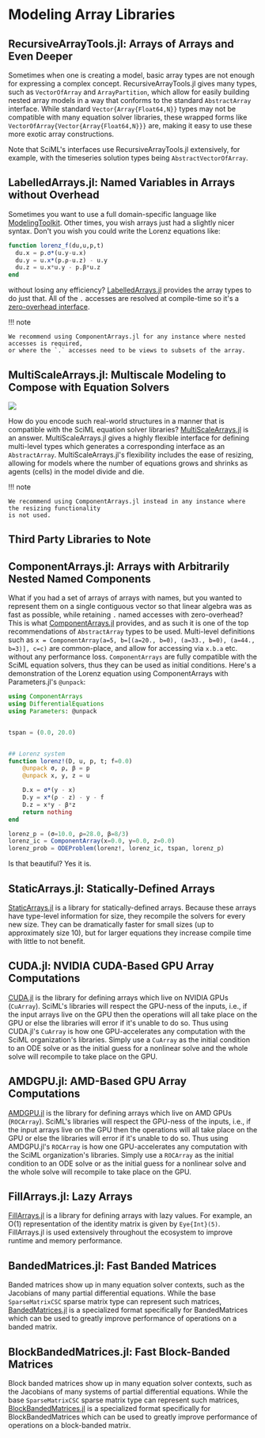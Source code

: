 # Modeling Array Libraries

## RecursiveArrayTools.jl: Arrays of Arrays and Even Deeper

Sometimes when one is creating a model, basic array types are not enough for expressing
a complex concept. RecursiveArrayTools.jl gives many types, such as `VectorOfArray` and
`ArrayPartition`, which allow for easily building nested array models in a way that
conforms to the standard `AbstractArray` interface. While standard `Vector{Array{Float64,N}}`
types may not be compatible with many equation solver libraries, these wrapped forms like
`VectorOfArray{Vector{Array{Float64,N}}}` are, making it easy to use these more exotic
array constructions.

Note that SciML's interfaces use RecursiveArrayTools.jl extensively, for example, with
the timeseries solution types being `AbstractVectorOfArray`.

## LabelledArrays.jl: Named Variables in Arrays without Overhead

Sometimes you want to use a full domain-specific language like
[ModelingToolkit](https://github.com/SciML/ModelingToolkit.jl). Other times, you wish arrays
just had a slightly nicer syntax. Don't you wish you could write the Lorenz equations like:

```julia
function lorenz_f(du,u,p,t)
  du.x = p.σ*(u.y-u.x)
  du.y = u.x*(p.ρ-u.z) - u.y
  du.z = u.x*u.y - p.β*u.z
end
```

without losing any efficiency? [LabelledArrays.jl](https://github.com/SciML/LabelledArrays.jl)
provides the array types to do just that. All of the `.` accesses are resolved at compile-time
so it's a [zero-overhead interface](https://www.stochasticlifestyle.com/zero-cost-abstractions-in-julia-indexing-vectors-by-name-with-labelledarrays/).

!!! note

    We recommend using ComponentArrays.jl for any instance where nested accesses is required,
    or where the `.` accesses need to be views to subsets of the array.

## MultiScaleArrays.jl: Multiscale Modeling to Compose with Equation Solvers

![](https://user-images.githubusercontent.com/1814174/27211626-79fe1b9a-520f-11e7-87f1-1cb33da91609.PNG)

How do you encode such real-world structures in a manner that is compatible with the SciML
equation solver libraries? [MultiScaleArrays.jl](https://github.com/SciML/MultiScaleArrays.jl) is
an answer. MultiScaleArrays.jl gives a highly flexible interface for defining multi-level types
which generates a corresponding interface as an `AbstractArray`. MultiScaleArrays.jl's flexibility
includes the ease of resizing, allowing for models where the number of equations grows and shrinks
as agents (cells) in the model divide and die.

!!! note

    We recommend using ComponentArrays.jl instead in any instance where the resizing functionality
    is not used.

## Third Party Libraries to Note

## ComponentArrays.jl: Arrays with Arbitrarily Nested Named Components

What if you had a set of arrays of arrays with names, but you wanted to represent them on a single
contiguous vector so that linear algebra was as fast as possible, while retaining `.` named accesses
with zero-overhead? This is what [ComponentArrays.jl](https://github.com/jonniedie/ComponentArrays.jl)
provides, and as such it is one of the top recommendations of `AbstractArray` types to be used.
Multi-level definitions such as `x = ComponentArray(a=5, b=[(a=20., b=0), (a=33., b=0), (a=44., b=3)], c=c)`
are common-place, and allow for accessing via `x.b.a` etc. without any performance loss. `ComponentArrays`
are fully compatible with the SciML equation solvers, thus they can be used as initial conditions. Here's a
demonstration of the Lorenz equation using ComponentArrays with Parameters.jl's `@unpack`:

```julia
using ComponentArrays
using DifferentialEquations
using Parameters: @unpack


tspan = (0.0, 20.0)


## Lorenz system
function lorenz!(D, u, p, t; f=0.0)
    @unpack σ, ρ, β = p
    @unpack x, y, z = u

    D.x = σ*(y - x)
    D.y = x*(ρ - z) - y - f
    D.z = x*y - β*z
    return nothing
end

lorenz_p = (σ=10.0, ρ=28.0, β=8/3)
lorenz_ic = ComponentArray(x=0.0, y=0.0, z=0.0)
lorenz_prob = ODEProblem(lorenz!, lorenz_ic, tspan, lorenz_p)
```

Is that beautiful? Yes it is.

## StaticArrays.jl: Statically-Defined Arrays

[StaticArrays.jl](https://github.com/JuliaArrays/StaticArrays.jl) is a library for statically-defined
arrays. Because these arrays have type-level information for size, they recompile the solvers
for every new size. They can be dramatically faster for small sizes (up to approximately size 10),
but for larger equations they increase compile time with little to not benefit.

## CUDA.jl: NVIDIA CUDA-Based GPU Array Computations

[CUDA.jl](https://github.com/JuliaGPU/CUDA.jl) is the library for defining arrays which
live on NVIDIA GPUs (`CuArray`). SciML's libraries will respect the GPU-ness of the inputs, i.e.,
if the input arrays live on the GPU then the operations will all take place on the GPU
or else the libraries will error if it's unable to do so. Thus using CUDA.jl's `CuArray` is
how one GPU-accelerates any computation with the SciML organization's libraries. Simply use
a `CuArray` as the initial condition to an ODE solve or as the initial guess for a nonlinear
solve and the whole solve will recompile to take place on the GPU.

## AMDGPU.jl: AMD-Based GPU Array Computations

[AMDGPU.jl](https://github.com/JuliaGPU/AMDGPU.jl) is the library for defining arrays which
live on AMD GPUs (`ROCArray`). SciML's libraries will respect the GPU-ness of the inputs, i.e.,
if the input arrays live on the GPU then the operations will all take place on the GPU
or else the libraries will error if it's unable to do so. Thus using AMDGPU.jl's `ROCArray` is
how one GPU-accelerates any computation with the SciML organization's libraries. Simply use
a `ROCArray` as the initial condition to an ODE solve or as the initial guess for a nonlinear
solve and the whole solve will recompile to take place on the GPU.

## FillArrays.jl: Lazy Arrays

[FillArrays.jl](https://github.com/JuliaArrays/FillArrays.jl) is a library for defining arrays
with lazy values. For example, an O(1) representation of the identity matrix is given by
`Eye{Int}(5)`. FillArrays.jl is used extensively throughout the ecosystem to improve runtime
and memory performance.

## BandedMatrices.jl: Fast Banded Matrices

Banded matrices show up in many equation solver contexts, such as the Jacobians of many
partial differential equations. While the base `SparseMatrixCSC` sparse matrix type can
represent such matrices, [BandedMatrices.jl](https://github.com/JuliaMatrices/BandedMatrices.jl)
is a specialized format specifically for BandedMatrices which can be used to greatly
improve performance of operations on a banded matrix.

## BlockBandedMatrices.jl: Fast Block-Banded Matrices

Block banded matrices show up in many equation solver contexts, such as the Jacobians of many
systems of partial differential equations. While the base `SparseMatrixCSC` sparse matrix type can
represent such matrices, [BlockBandedMatrices.jl](https://github.com/JuliaMatrices/BlockBandedMatrices.jl)
is a specialized format specifically for BlockBandedMatrices which can be used to greatly
improve performance of operations on a block-banded matrix.
